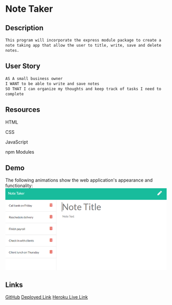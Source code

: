 # Note Taker

## Description
```
This program will incorporate the express module package to create a note taking app that allow the user to title, write, save and delete notes.
```


## User Story
```
AS A small business owner
I WANT to be able to write and save notes
SO THAT I can organize my thoughts and keep track of tasks I need to complete
```


## Resources
HTML

CSS

JavaScript

npm Modules


## Demo
The following animations show the web application's appearance and functionality:
![application demo](./Assets/11-express-homework-demo-01.png)


## Links

[GitHub](https://github.com/kjmckinley/note-taker.git)
[Deployed Link](https://kjmckinley.github.io/note-taker/)
[Heroku Live Link]()

